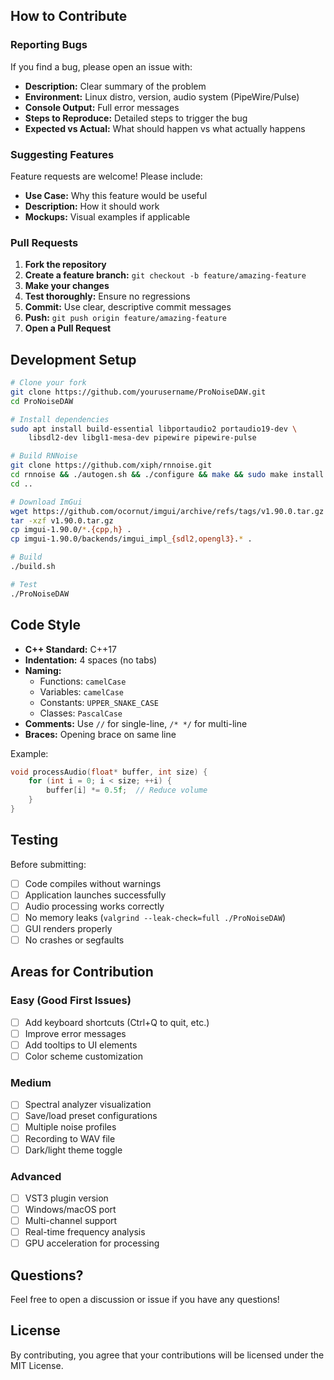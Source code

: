 ## How to Contribute

### Reporting Bugs

If you find a bug, please open an issue with:
- **Description:** Clear summary of the problem
- **Environment:** Linux distro, version, audio system (PipeWire/Pulse)
- **Console Output:** Full error messages
- **Steps to Reproduce:** Detailed steps to trigger the bug
- **Expected vs Actual:** What should happen vs what actually happens

### Suggesting Features

Feature requests are welcome! Please include:
- **Use Case:** Why this feature would be useful
- **Description:** How it should work
- **Mockups:** Visual examples if applicable

### Pull Requests

1. **Fork the repository**
2. **Create a feature branch:** `git checkout -b feature/amazing-feature`
3. **Make your changes**
4. **Test thoroughly:** Ensure no regressions
5. **Commit:** Use clear, descriptive commit messages
6. **Push:** `git push origin feature/amazing-feature`
7. **Open a Pull Request**

## Development Setup

```bash
# Clone your fork
git clone https://github.com/yourusername/ProNoiseDAW.git
cd ProNoiseDAW

# Install dependencies
sudo apt install build-essential libportaudio2 portaudio19-dev \
    libsdl2-dev libgl1-mesa-dev pipewire pipewire-pulse

# Build RNNoise
git clone https://github.com/xiph/rnnoise.git
cd rnnoise && ./autogen.sh && ./configure && make && sudo make install
cd ..

# Download ImGui
wget https://github.com/ocornut/imgui/archive/refs/tags/v1.90.0.tar.gz
tar -xzf v1.90.0.tar.gz
cp imgui-1.90.0/*.{cpp,h} .
cp imgui-1.90.0/backends/imgui_impl_{sdl2,opengl3}.* .

# Build
./build.sh

# Test
./ProNoiseDAW
```

## Code Style

- **C++ Standard:** C++17
- **Indentation:** 4 spaces (no tabs)
- **Naming:**
  - Functions: `camelCase`
  - Variables: `camelCase`
  - Constants: `UPPER_SNAKE_CASE`
  - Classes: `PascalCase`
- **Comments:** Use `//` for single-line, `/* */` for multi-line
- **Braces:** Opening brace on same line

Example:
```cpp
void processAudio(float* buffer, int size) {
    for (int i = 0; i < size; ++i) {
        buffer[i] *= 0.5f;  // Reduce volume
    }
}
```

## Testing

Before submitting:
- [ ] Code compiles without warnings
- [ ] Application launches successfully
- [ ] Audio processing works correctly
- [ ] No memory leaks (`valgrind --leak-check=full ./ProNoiseDAW`)
- [ ] GUI renders properly
- [ ] No crashes or segfaults

## Areas for Contribution

### Easy (Good First Issues)
- [ ] Add keyboard shortcuts (Ctrl+Q to quit, etc.)
- [ ] Improve error messages
- [ ] Add tooltips to UI elements
- [ ] Color scheme customization

### Medium
- [ ] Spectral analyzer visualization
- [ ] Save/load preset configurations
- [ ] Multiple noise profiles
- [ ] Recording to WAV file
- [ ] Dark/light theme toggle

### Advanced
- [ ] VST3 plugin version
- [ ] Windows/macOS port
- [ ] Multi-channel support
- [ ] Real-time frequency analysis
- [ ] GPU acceleration for processing

## Questions?

Feel free to open a discussion or issue if you have any questions!

## License

By contributing, you agree that your contributions will be licensed under the MIT License.
